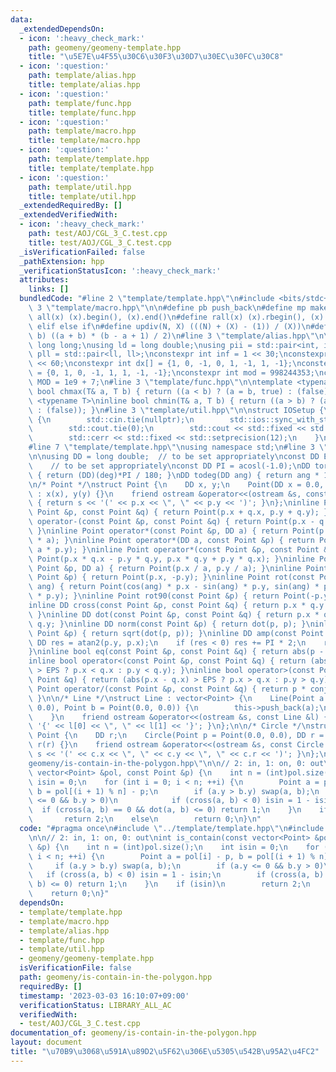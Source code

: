 ```yaml
---
data:
  _extendedDependsOn:
  - icon: ':heavy_check_mark:'
    path: geomeny/geomeny-template.hpp
    title: "\u5E7E\u4F55\u30C6\u30F3\u30D7\u30EC\u30FC\u30C8"
  - icon: ':question:'
    path: template/alias.hpp
    title: template/alias.hpp
  - icon: ':question:'
    path: template/func.hpp
    title: template/func.hpp
  - icon: ':question:'
    path: template/macro.hpp
    title: template/macro.hpp
  - icon: ':question:'
    path: template/template.hpp
    title: template/template.hpp
  - icon: ':question:'
    path: template/util.hpp
    title: template/util.hpp
  _extendedRequiredBy: []
  _extendedVerifiedWith:
  - icon: ':heavy_check_mark:'
    path: test/AOJ/CGL_3_C.test.cpp
    title: test/AOJ/CGL_3_C.test.cpp
  _isVerificationFailed: false
  _pathExtension: hpp
  _verificationStatusIcon: ':heavy_check_mark:'
  attributes:
    links: []
  bundledCode: "#line 2 \"template/template.hpp\"\n#include <bits/stdc++.h>\n#line\
    \ 3 \"template/macro.hpp\"\n\n#define pb push_back\n#define mp make_pair\n#define\
    \ all(x) (x).begin(), (x).end()\n#define rall(x) (x).rbegin(), (x).rend()\n#define\
    \ elif else if\n#define updiv(N, X) (((N) + (X) - (1)) / (X))\n#define sigma(a,\
    \ b) ((a + b) * (b - a + 1) / 2)\n#line 3 \"template/alias.hpp\"\n\nusing ll =\
    \ long long;\nusing ld = long double;\nusing pii = std::pair<int, int>;\nusing\
    \ pll = std::pair<ll, ll>;\nconstexpr int inf = 1 << 30;\nconstexpr ll INF = 1LL\
    \ << 60;\nconstexpr int dx[] = {1, 0, -1, 0, 1, -1, 1, -1};\nconstexpr int dy[]\
    \ = {0, 1, 0, -1, 1, 1, -1, -1};\nconstexpr int mod = 998244353;\nconstexpr int\
    \ MOD = 1e9 + 7;\n#line 3 \"template/func.hpp\"\n\ntemplate <typename T>\ninline\
    \ bool chmax(T& a, T b) { return ((a < b) ? (a = b, true) : (false)); }\ntemplate\
    \ <typename T>\ninline bool chmin(T& a, T b) { return ((a > b) ? (a = b, true)\
    \ : (false)); }\n#line 3 \"template/util.hpp\"\n\nstruct IOSetup {\n    IOSetup()\
    \ {\n        std::cin.tie(nullptr);\n        std::ios::sync_with_stdio(false);\n\
    \        std::cout.tie(0);\n        std::cout << std::fixed << std::setprecision(12);\n\
    \        std::cerr << std::fixed << std::setprecision(12);\n    }\n} IOSetup;\n\
    #line 7 \"template/template.hpp\"\nusing namespace std;\n#line 3 \"geomeny/geomeny-template.hpp\"\
    \n\nusing DD = long double;  // to be set appropriately\nconst DD EPS = 1e-10;\
    \    // to be set appropriately\nconst DD PI = acosl(-1.0);\nDD torad(int deg)\
    \ { return (DD)(deg)*PI / 180; }\nDD todeg(DD ang) { return ang * 180 / PI; }\n\
    \n/* Point */\nstruct Point {\n    DD x, y;\n    Point(DD x = 0.0, DD y = 0.0)\
    \ : x(x), y(y) {}\n    friend ostream &operator<<(ostream &s, const Point &p)\
    \ { return s << '(' << p.x << \", \" << p.y << ')'; }\n};\ninline Point operator+(const\
    \ Point &p, const Point &q) { return Point(p.x + q.x, p.y + q.y); }\ninline Point\
    \ operator-(const Point &p, const Point &q) { return Point(p.x - q.x, p.y - q.y);\
    \ }\ninline Point operator*(const Point &p, DD a) { return Point(p.x * a, p.y\
    \ * a); }\ninline Point operator*(DD a, const Point &p) { return Point(a * p.x,\
    \ a * p.y); }\ninline Point operator*(const Point &p, const Point &q) { return\
    \ Point(p.x * q.x - p.y * q.y, p.x * q.y + p.y * q.x); }\ninline Point operator/(const\
    \ Point &p, DD a) { return Point(p.x / a, p.y / a); }\ninline Point conj(const\
    \ Point &p) { return Point(p.x, -p.y); }\ninline Point rot(const Point &p, DD\
    \ ang) { return Point(cos(ang) * p.x - sin(ang) * p.y, sin(ang) * p.x + cos(ang)\
    \ * p.y); }\ninline Point rot90(const Point &p) { return Point(-p.y, p.x); }\n\
    inline DD cross(const Point &p, const Point &q) { return p.x * q.y - p.y * q.x;\
    \ }\ninline DD dot(const Point &p, const Point &q) { return p.x * q.x + p.y *\
    \ q.y; }\ninline DD norm(const Point &p) { return dot(p, p); }\ninline DD abs(const\
    \ Point &p) { return sqrt(dot(p, p)); }\ninline DD amp(const Point &p) {\n   \
    \ DD res = atan2(p.y, p.x);\n    if (res < 0) res += PI * 2;\n    return res;\n\
    }\ninline bool eq(const Point &p, const Point &q) { return abs(p - q) < EPS; }\n\
    inline bool operator<(const Point &p, const Point &q) { return (abs(p.x - q.x)\
    \ > EPS ? p.x < q.x : p.y < q.y); }\ninline bool operator>(const Point &p, const\
    \ Point &q) { return (abs(p.x - q.x) > EPS ? p.x > q.x : p.y > q.y); }\ninline\
    \ Point operator/(const Point &p, const Point &q) { return p * conj(q) / norm(q);\
    \ }\n\n/* Line */\nstruct Line : vector<Point> {\n    Line(Point a = Point(0.0,\
    \ 0.0), Point b = Point(0.0, 0.0)) {\n        this->push_back(a);\n        this->push_back(b);\n\
    \    }\n    friend ostream &operator<<(ostream &s, const Line &l) { return s <<\
    \ '{' << l[0] << \", \" << l[1] << '}'; }\n};\n\n/* Circle */\nstruct Circle :\
    \ Point {\n    DD r;\n    Circle(Point p = Point(0.0, 0.0), DD r = 0.0) : Point(p),\
    \ r(r) {}\n    friend ostream &operator<<(ostream &s, const Circle &c) { return\
    \ s << '(' << c.x << \", \" << c.y << \", \" << c.r << ')'; }\n};\n#line 4 \"\
    geomeny/is-contain-in-the-polygon.hpp\"\n\n// 2: in, 1: on, 0: out\nint is_contain(const\
    \ vector<Point> &pol, const Point &p) {\n    int n = (int)pol.size();\n    int\
    \ isin = 0;\n    for (int i = 0; i < n; ++i) {\n        Point a = pol[i] - p,\
    \ b = pol[(i + 1) % n] - p;\n        if (a.y > b.y) swap(a, b);\n        if (a.y\
    \ <= 0 && b.y > 0)\n            if (cross(a, b) < 0) isin = 1 - isin;\n      \
    \  if (cross(a, b) == 0 && dot(a, b) <= 0) return 1;\n    }\n    if (isin)\n \
    \       return 2;\n    else\n        return 0;\n}\n"
  code: "#pragma once\n#include \"../template/template.hpp\"\n#include \"../geomeny/geomeny-template.hpp\"\
    \n\n// 2: in, 1: on, 0: out\nint is_contain(const vector<Point> &pol, const Point\
    \ &p) {\n    int n = (int)pol.size();\n    int isin = 0;\n    for (int i = 0;\
    \ i < n; ++i) {\n        Point a = pol[i] - p, b = pol[(i + 1) % n] - p;\n   \
    \     if (a.y > b.y) swap(a, b);\n        if (a.y <= 0 && b.y > 0)\n         \
    \   if (cross(a, b) < 0) isin = 1 - isin;\n        if (cross(a, b) == 0 && dot(a,\
    \ b) <= 0) return 1;\n    }\n    if (isin)\n        return 2;\n    else\n    \
    \    return 0;\n}"
  dependsOn:
  - template/template.hpp
  - template/macro.hpp
  - template/alias.hpp
  - template/func.hpp
  - template/util.hpp
  - geomeny/geomeny-template.hpp
  isVerificationFile: false
  path: geomeny/is-contain-in-the-polygon.hpp
  requiredBy: []
  timestamp: '2023-03-03 16:10:07+09:00'
  verificationStatus: LIBRARY_ALL_AC
  verifiedWith:
  - test/AOJ/CGL_3_C.test.cpp
documentation_of: geomeny/is-contain-in-the-polygon.hpp
layout: document
title: "\u70B9\u3068\u591A\u89D2\u5F62\u306E\u5305\u542B\u95A2\u4FC2"
---
```

